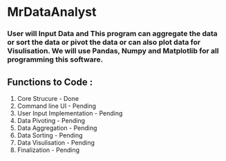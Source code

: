 # MrDataAnalyst


### User will Input Data and This program can aggregate the data or sort the data or pivot the data or can also plot data for Visulisation. We will use Pandas, Numpy and Matplotlib for all programming this software.


## Functions to Code : 
1. Core Strucure - Done
2. Command line UI - Pending
3. User Input Implementation - Pending
4. Data Pivoting - Pending
5. Data Aggregation - Pending
6. Data Sorting - Pending
7. Data Visulisation - Pending
8. Finalization - Pending